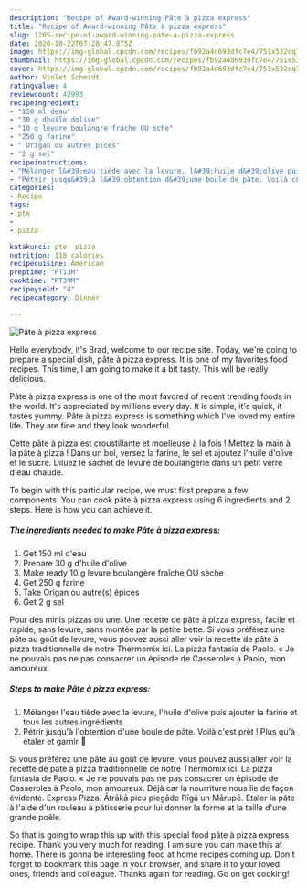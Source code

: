 ```yaml
---
description: "Recipe of Award-winning Pâte à pizza express"
title: "Recipe of Award-winning Pâte à pizza express"
slug: 1205-recipe-of-award-winning-pate-a-pizza-express
date: 2020-10-22T07:28:47.875Z
image: https://img-global.cpcdn.com/recipes/fb92a4d693dfc7e4/751x532cq70/pate-a-pizza-express-photo-principale-de-la-recette.jpg
thumbnail: https://img-global.cpcdn.com/recipes/fb92a4d693dfc7e4/751x532cq70/pate-a-pizza-express-photo-principale-de-la-recette.jpg
cover: https://img-global.cpcdn.com/recipes/fb92a4d693dfc7e4/751x532cq70/pate-a-pizza-express-photo-principale-de-la-recette.jpg
author: Violet Schmidt
ratingvalue: 4
reviewcount: 42993
recipeingredient:
- "150 ml deau"
- "30 g dhuile dolive"
- "10 g levure boulangre frache OU sche"
- "250 g farine"
- " Origan ou autres pices"
- "2 g sel"
recipeinstructions:
- "Mélanger l&#39;eau tiède avec la levure, l&#39;huile d&#39;olive puis ajouter la farine et tous les autres ingrédients"
- "Pétrir jusqu&#39;à l&#39;obtention d&#39;une boule de pâte. Voilà c&#39;est prêt ! Plus qu&#39;à étaler et garnir 🙂"
categories:
- Recipe
tags:
- pte
- 
- pizza

katakunci: pte  pizza 
nutrition: 118 calories
recipecuisine: American
preptime: "PT13M"
cooktime: "PT39M"
recipeyield: "4"
recipecategory: Dinner

---
```



![Pâte à pizza express](https://img-global.cpcdn.com/recipes/fb92a4d693dfc7e4/751x532cq70/pate-a-pizza-express-photo-principale-de-la-recette.jpg)

Hello everybody, it's Brad, welcome to our recipe site. Today, we're going to prepare a special dish, pâte à pizza express. It is one of my favorites food recipes. This time, I am going to make it a bit tasty. This will be really delicious.

Pâte à pizza express is one of the most favored of recent trending foods in the world. It's appreciated by millions every day. It is simple, it's quick, it tastes yummy. Pâte à pizza express is something which I've loved my entire life. They are fine and they look wonderful.

Cette pâte à pizza est croustillante et moelleuse à la fois ! Mettez la main à la pâte à pizza ! Dans un bol, versez la farine, le sel et ajoutez l&#39;huile d&#39;olive et le sucre. Diluez le sachet de levure de boulangerie dans un petit verre d&#39;eau chaude.


To begin with this particular recipe, we must first prepare a few components. You can cook pâte à pizza express using 6 ingredients and 2 steps. Here is how you can achieve it.

<!--inarticleads1-->

##### The ingredients needed to make Pâte à pizza express:

1. Get 150 ml d&#39;eau
1. Prepare 30 g d&#39;huile d&#39;olive
1. Make ready 10 g levure boulangère fraîche OU sèche
1. Get 250 g farine
1. Take  Origan ou autre(s) épices
1. Get 2 g sel


Pour des minis pizzas ou une. Une recette de pâte à pizza express, facile et rapide, sans levure, sans montée par la petite bette. Si vous préférez une pâte au goût de levure, vous pouvez aussi aller voir la recette de pâte à pizza traditionnelle de notre Thermomix ici. La pizza fantasia de Paolo. « Je ne pouvais pas ne pas consacrer un épisode de Casseroles à Paolo, mon amoureux. 

<!--inarticleads2-->

##### Steps to make Pâte à pizza express:

1. Mélanger l&#39;eau tiède avec la levure, l&#39;huile d&#39;olive puis ajouter la farine et tous les autres ingrédients
1. Pétrir jusqu&#39;à l&#39;obtention d&#39;une boule de pâte. Voilà c&#39;est prêt ! Plus qu&#39;à étaler et garnir 🙂


Si vous préférez une pâte au goût de levure, vous pouvez aussi aller voir la recette de pâte à pizza traditionnelle de notre Thermomix ici. La pizza fantasia de Paolo. « Je ne pouvais pas ne pas consacrer un épisode de Casseroles à Paolo, mon amoureux. Déjà car la nourriture nous lie de façon évidente. Express Pizza. Ātrākā picu piegāde Rīgā un Mārupē. Etaler la pâte à l&#39;aide d&#39;un rouleau à pâtisserie pour lui donner la forme et la taille d&#39;une grande poêle. 

So that is going to wrap this up with this special food pâte à pizza express recipe. Thank you very much for reading. I am sure you can make this at home. There is gonna be interesting food at home recipes coming up. Don't forget to bookmark this page in your browser, and share it to your loved ones, friends and colleague. Thanks again for reading. Go on get cooking!

